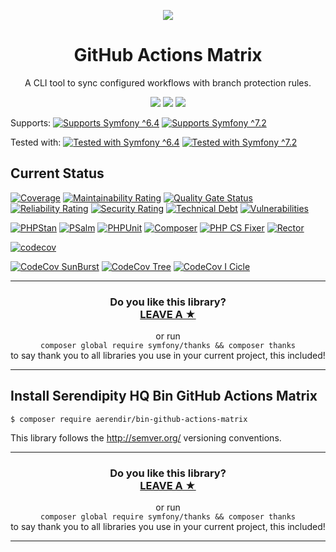 <p align="center">
    <a href="http://www.serendipityhq.com" target="_blank">
        <img style="max-width: 350px" src="http://www.serendipityhq.com/assets/open-source-projects/Logo-SerendipityHQ-Icon-Text-Purple.png">
    </a>
</p>

<h1 align="center">GitHub Actions Matrix</h1>
<p align="center">A CLI tool to sync configured workflows with branch protection rules.</p>
<p align="center">
    <a href="https://github.com/Aerendir/bin-github-actions-matrix/releases"><img src="https://img.shields.io/packagist/v/aerendir/bin-github-actions-matrix.svg?style=flat-square"></a>
    <a href="https://opensource.org/licenses/MIT"><img src="https://img.shields.io/badge/license-MIT-brightgreen.svg?style=flat-square"></a>
    <a href="https://github.com/Aerendir/bin-github-actions-matrix/releases"><img src="https://img.shields.io/packagist/php-v/aerendir/bin-github-actions-matrix?color=%238892BF&style=flat-square&logo=php" /></a>
</p>
<p>
    Supports:
    <a title="Supports Symfony ^6.4" href="https://github.com/Aerendir/bin-github-actions-matrix/actions?query=branch%3Amaster"><img title="Supports Symfony ^6.4" src="https://img.shields.io/badge/Symfony-%5E6.4-333?style=flat-square&logo=symfony" /></a>
    <a title="Supports Symfony ^7.2" href="https://github.com/Aerendir/bin-github-actions-matrix/actions?query=branch%3Amaster"><img title="Supports Symfony ^7.2" src="https://img.shields.io/badge/Symfony-%5E7.2-333?style=flat-square&logo=symfony" /></a>
</p>
<p>
    Tested with:
    <a title="Tested with Symfony ^6.4" href="https://github.com/Aerendir/bin-github-actions-matrix/actions?query=branch%3Amaster"><img title="Tested with Symfony ^6.4" src="https://img.shields.io/badge/Symfony-%5E6.4-333?style=flat-square&logo=symfony" /></a>
    <a title="Tested with Symfony ^7.2" href="https://github.com/Aerendir/bin-github-actions-matrix/actions?query=branch%3Amaster"><img title="Tested with Symfony ^7.2" src="https://img.shields.io/badge/Symfony-%5E7.2-333?style=flat-square&logo=symfony" /></a>
</p>

## Current Status

[![Coverage](https://sonarcloud.io/api/project_badges/measure?project=Aerendir_bin-github-actions-matrix&metric=coverage)](https://sonarcloud.io/dashboard?id=Aerendir_bin-github-actions-matrix)
[![Maintainability Rating](https://sonarcloud.io/api/project_badges/measure?project=Aerendir_bin-github-actions-matrix&metric=sqale_rating)](https://sonarcloud.io/dashboard?id=Aerendir_bin-github-actions-matrix)
[![Quality Gate Status](https://sonarcloud.io/api/project_badges/measure?project=Aerendir_bin-github-actions-matrix&metric=alert_status)](https://sonarcloud.io/dashboard?id=Aerendir_bin-github-actions-matrix)
[![Reliability Rating](https://sonarcloud.io/api/project_badges/measure?project=Aerendir_bin-github-actions-matrix&metric=reliability_rating)](https://sonarcloud.io/dashboard?id=Aerendir_bin-github-actions-matrix)
[![Security Rating](https://sonarcloud.io/api/project_badges/measure?project=Aerendir_bin-github-actions-matrix&metric=security_rating)](https://sonarcloud.io/dashboard?id=Aerendir_bin-github-actions-matrix)
[![Technical Debt](https://sonarcloud.io/api/project_badges/measure?project=Aerendir_bin-github-actions-matrix&metric=sqale_index)](https://sonarcloud.io/dashboard?id=Aerendir_bin-github-actions-matrix)
[![Vulnerabilities](https://sonarcloud.io/api/project_badges/measure?project=Aerendir_bin-github-actions-matrix&metric=vulnerabilities)](https://sonarcloud.io/dashboard?id=Aerendir_bin-github-actions-matrix)

[![PHPStan](https://github.com/Aerendir/bin-github-actions-matrix/workflows/PHPStan/badge.svg)](https://github.com/Aerendir/bin-github-actions-matrix/actions?query=branch%3Amaster)
[![PSalm](https://github.com/Aerendir/bin-github-actions-matrix/workflows/PSalm/badge.svg)](https://github.com/Aerendir/bin-github-actions-matrix/actions?query=branch%3Amaster)
[![PHPUnit](https://github.com/Aerendir/bin-github-actions-matrix/workflows/PHPunit/badge.svg)](https://github.com/Aerendir/bin-github-actions-matrix/actions?query=branch%3Amaster)
[![Composer](https://github.com/Aerendir/bin-github-actions-matrix/workflows/Composer/badge.svg)](https://github.com/Aerendir/bin-github-actions-matrix/actions?query=branch%3Amaster)
[![PHP CS Fixer](https://github.com/Aerendir/bin-github-actions-matrix/workflows/PHP%20CS%20Fixer/badge.svg)](https://github.com/Aerendir/bin-github-actions-matrix/actions?query=branch%3Amaster)
[![Rector](https://github.com/Aerendir/bin-github-actions-matrix/workflows/Rector/badge.svg)](https://github.com/Aerendir/bin-github-actions-matrix/actions?query=branch%3Amaster)

[![codecov](https://codecov.io/gh/Aerendir/bin-github-actions-matrix/graph/badge.svg?token=iZiIGuk91g)](https://codecov.io/gh/Aerendir/bin-github-actions-matrix)


[![CodeCov SunBurst](https://codecov.io/gh/Aerendir/bin-github-actions-matrix/branch/master/graphs/sunburst.svg?token=iZiIGuk91g)](https://codecov.io/gh/Aerendir/bin-github-actions-matrix)
[![CodeCov Tree](https://codecov.io/gh/Aerendir/bin-github-actions-matrix/branch/master/graphs/tree.svg?token=iZiIGuk91g)](https://codecov.io/gh/Aerendir/bin-github-actions-matrix)
[![CodeCov I Cicle](https://codecov.io/gh/Aerendir/bin-github-actions-matrix/branch/master/graphs/icicle.svg?token=iZiIGuk91g)](https://codecov.io/gh/Aerendir/bin-github-actions-matrix)

<hr />
<h3 align="center">
    <b>Do you like this library?</b><br />
    <b><a href="#js-repo-pjax-container">LEAVE A &#9733;</a></b>
</h3>
<p align="center">
    or run<br />
    <code>composer global require symfony/thanks && composer thanks</code><br />
    to say thank you to all libraries you use in your current project, this included!
</p>
<hr />

## Install Serendipity HQ Bin GitHub Actions Matrix

    $ composer require aerendir/bin-github-actions-matrix

This library follows the http://semver.org/ versioning conventions.

<hr />
<h3 align="center">
    <b>Do you like this library?</b><br />
    <b><a href="#js-repo-pjax-container">LEAVE A &#9733;</a></b>
</h3>
<p align="center">
    or run<br />
    <code>composer global require symfony/thanks && composer thanks</code><br />
    to say thank you to all libraries you use in your current project, this included!
</p>
<hr />

